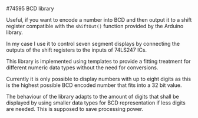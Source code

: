 #74595 BCD library

Useful, if you want to encode a number into BCD and then output it to a shift
register compatible with the `shiftOut()` function provided by the Arduino
library.

In my case I use it to control seven segment displays by connecting the outputs
of the shift registers to the inputs of 74LS247 ICs.

This library is implemented using templates to provide a fitting treatment for
different numeric data types without the need for conversions.

Currently it is only possible to display numbers with up to eight digits as
this is the highest possible BCD encoded number that fits into a 32 bit value.

The behaviour of the library adapts to the amount of digits that shall be
displayed by using smaller data types for BCD representation if less digits are
needed. This is supposed to save processing power.
